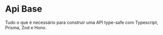 # Api Base
Tudo o que é necessário para construir uma API type-safe com Typescript, Prisma, Zod e Hono. 
